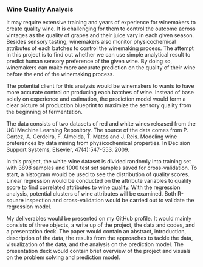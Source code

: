 ### Wine Quality Analysis

It may require extensive training and years of experience for winemakers to create quality wine. It is challenging for them to control the outcome across vintages as the quality of grapes and their juice vary in each given season. Besides sensory tasting, winemakers also monitor physicochemical attributes of each batches to control the winemaking process. The attempt in this project is to find out whether we can use simple analytical result to predict human sensory preference of the given wine. By doing so, winemakers can make more accurate prediction on the quality of their wine before the end of the winemaking process. 

The potential client for this analysis would be winemakers to wants to have more accurate control on producing each batches of wine. Instead of base solely on experience and estimation, the prediction model would form a clear picture of production blueprint to maximize the sensory quality from the beginning of fermentation.

The data consists of two datasets of red and white wines released from the UCI Machine Learning Repository. The source of the data comes from P. Cortez, A. Cerdeira, F. Almeida, T. Matos and J. Reis. Modeling wine preferences by data mining from physicochemical properties. In Decision Support Systems, Elsevier, 47(4):547-553, 2009. 

In this project, the white wine dataset is divided randomly into training set with 3898 samples and 1000 test set samples saved for cross-validation. To start, a histogram would be used to see the distribution of quality scores. Linear regression would be conducted on the attribute variables to quality score to find correlated attributes to wine quality. With the regression analysis, potential clusters of wine attributes will be examined. Both R-square inspection and cross-validation would be carried out to validate the regression model.


My deliverables would be presented on my GitHub profile. It would mainly consists of three objects, a write up of the project, the data and codes, and a presentation deck. The paper would contain an abstract, introduction, description of the data, the results from the approaches to tackle the data, visualization of the data, and the analysis on the prediction model. The presentation deck would contain brief overview of the project and visuals on the problem solving and prediction model.
